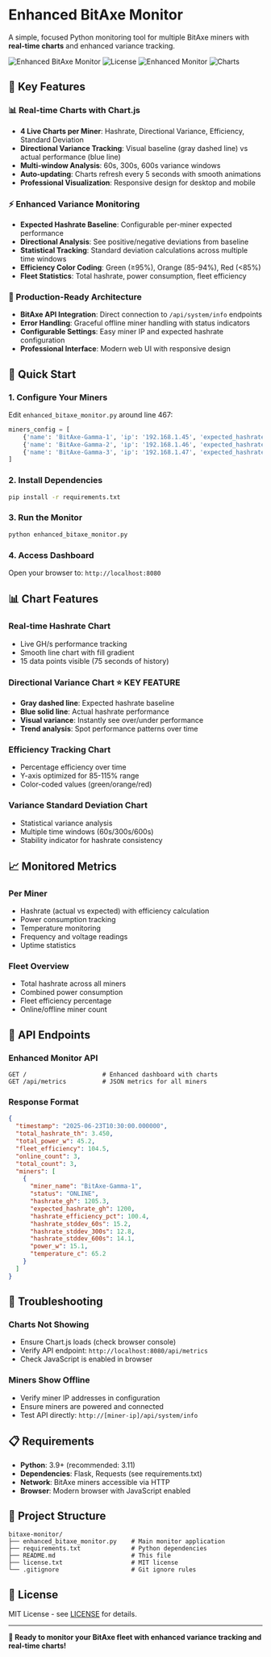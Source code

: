 # Enhanced BitAxe Monitor

A simple, focused Python monitoring tool for multiple BitAxe miners with **real-time charts** and enhanced variance tracking.

![Enhanced BitAxe Monitor](https://img.shields.io/badge/Python-3.9+-blue.svg)
![License](https://img.shields.io/badge/License-MIT-green.svg)
![Enhanced Monitor](https://img.shields.io/badge/Enhanced%20Monitor-Working-brightgreen.svg)
![Charts](https://img.shields.io/badge/Charts-Functional-brightgreen.svg)

## 🎯 **Key Features**

### **📊 Real-time Charts with Chart.js**
- **4 Live Charts per Miner**: Hashrate, Directional Variance, Efficiency, Standard Deviation
- **Directional Variance Tracking**: Visual baseline (gray dashed line) vs actual performance (blue line)
- **Multi-window Analysis**: 60s, 300s, 600s variance windows
- **Auto-updating**: Charts refresh every 5 seconds with smooth animations
- **Professional Visualization**: Responsive design for desktop and mobile

### **⚡ Enhanced Variance Monitoring**
- **Expected Hashrate Baseline**: Configurable per-miner expected performance
- **Directional Analysis**: See positive/negative deviations from baseline
- **Statistical Tracking**: Standard deviation calculations across multiple time windows
- **Efficiency Color Coding**: Green (≥95%), Orange (85-94%), Red (<85%)
- **Fleet Statistics**: Total hashrate, power consumption, fleet efficiency

### **🔧 Production-Ready Architecture**
- **BitAxe API Integration**: Direct connection to `/api/system/info` endpoints
- **Error Handling**: Graceful offline miner handling with status indicators
- **Configurable Settings**: Easy miner IP and expected hashrate configuration
- **Professional Interface**: Modern web UI with responsive design

## 🚀 **Quick Start**

### **1. Configure Your Miners**
Edit `enhanced_bitaxe_monitor.py` around line 467:
```python
miners_config = [
    {'name': 'BitAxe-Gamma-1', 'ip': '192.168.1.45', 'expected_hashrate_gh': 1200},
    {'name': 'BitAxe-Gamma-2', 'ip': '192.168.1.46', 'expected_hashrate_gh': 1150},
    {'name': 'BitAxe-Gamma-3', 'ip': '192.168.1.47', 'expected_hashrate_gh': 1100}
]
```

### **2. Install Dependencies**
```bash
pip install -r requirements.txt
```

### **3. Run the Monitor**
```bash
python enhanced_bitaxe_monitor.py
```

### **4. Access Dashboard**
Open your browser to: `http://localhost:8080`

## 📊 **Chart Features**

### **Real-time Hashrate Chart**
- Live GH/s performance tracking
- Smooth line chart with fill gradient
- 15 data points visible (75 seconds of history)

### **Directional Variance Chart** ⭐ **KEY FEATURE**
- **Gray dashed line**: Expected hashrate baseline
- **Blue solid line**: Actual hashrate performance
- **Visual variance**: Instantly see over/under performance
- **Trend analysis**: Spot performance patterns over time

### **Efficiency Tracking Chart**
- Percentage efficiency over time
- Y-axis optimized for 85-115% range
- Color-coded values (green/orange/red)

### **Variance Standard Deviation Chart**
- Statistical variance analysis
- Multiple time windows (60s/300s/600s)
- Stability indicator for hashrate consistency

## 📈 **Monitored Metrics**

### **Per Miner**
- Hashrate (actual vs expected) with efficiency calculation
- Power consumption tracking
- Temperature monitoring
- Frequency and voltage readings
- Uptime statistics

### **Fleet Overview**
- Total hashrate across all miners
- Combined power consumption
- Fleet efficiency percentage
- Online/offline miner count

## 🔗 **API Endpoints**

### **Enhanced Monitor API**
```
GET /                     # Enhanced dashboard with charts
GET /api/metrics          # JSON metrics for all miners
```

### **Response Format**
```json
{
  "timestamp": "2025-06-23T10:30:00.000000",
  "total_hashrate_th": 3.450,
  "total_power_w": 45.2,
  "fleet_efficiency": 104.5,
  "online_count": 3,
  "total_count": 3,
  "miners": [
    {
      "miner_name": "BitAxe-Gamma-1",
      "status": "ONLINE",
      "hashrate_gh": 1205.3,
      "expected_hashrate_gh": 1200,
      "hashrate_efficiency_pct": 100.4,
      "hashrate_stddev_60s": 15.2,
      "hashrate_stddev_300s": 12.8,
      "hashrate_stddev_600s": 14.1,
      "power_w": 15.1,
      "temperature_c": 65.2
    }
  ]
}
```

## 🎯 **Troubleshooting**

### **Charts Not Showing**
- Ensure Chart.js loads (check browser console)
- Verify API endpoint: `http://localhost:8080/api/metrics`
- Check JavaScript is enabled in browser

### **Miners Show Offline**
- Verify miner IP addresses in configuration
- Ensure miners are powered and connected
- Test API directly: `http://[miner-ip]/api/system/info`

## 📋 **Requirements**

- **Python**: 3.9+ (recommended: 3.11)
- **Dependencies**: Flask, Requests (see requirements.txt)
- **Network**: BitAxe miners accessible via HTTP
- **Browser**: Modern browser with JavaScript enabled

## 📁 **Project Structure**

```
bitaxe-monitor/
├── enhanced_bitaxe_monitor.py    # Main monitor application
├── requirements.txt              # Python dependencies
├── README.md                     # This file
├── license.txt                   # MIT license
└── .gitignore                    # Git ignore rules
```

## 📄 **License**

MIT License - see [LICENSE](license.txt) for details.

---

**🚀 Ready to monitor your BitAxe fleet with enhanced variance tracking and real-time charts!**
